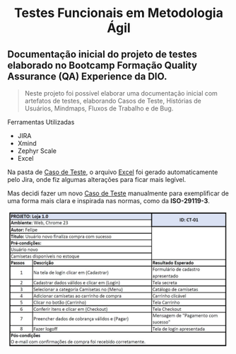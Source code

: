 <h1 align="center"> Testes Funcionais em Metodologia Ágil</h1>
<h2>Documentação inicial do projeto de testes elaborado no <strong> Bootcamp Formação Quality Assurance (QA) Experience </strong> da DIO.</h2>

>Neste projeto foi possível elaborar uma documentação inicial com artefatos de testes, elaborando  Casos de Teste, Histórias de Usuários, Mindmaps, Fluxos de Trabalho e de Bug. 

Ferramentas Utilizadas

- JIRA  
- Xmind 
- Zephyr Scale
- Excel 

Na pasta de [Caso de Teste](https://github.com/felipe-gds/Projeto_QA/tree/main/Casos_de_Teste), o arquivo [Excel](https://github.com/felipe-gds/Projeto_QA/blob/main/Casos_de_Teste/Casos%20de%20teste.xlsx) foi gerado automaticamente pelo Jira, onde fiz algumas alterações para ficar mais legível. 

Mas decidi fazer um novo [Caso de Teste](https://github.com/felipe-gds/Projeto_QA/blob/main/Caso%20de%20Teste/Caso%20de%20Teste%20Manual.pdf) manualmente para exemplificar de uma forma mais clara e inspirada nas normas, como da **ISO-29119-3**.

<img src="Caso de Teste/Caso de Teste Manual.JPG" width="500">
